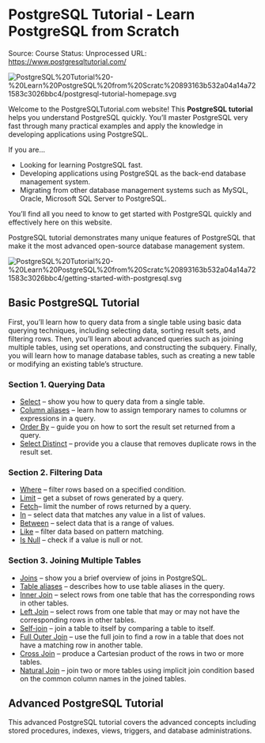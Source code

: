 # PostgreSQL Tutorial - Learn PostgreSQL from Scratch

Source: Course
Status: Unprocessed
URL: https://www.postgresqltutorial.com/

![PostgreSQL%20Tutorial%20-%20Learn%20PostgreSQL%20from%20Scratc%20893163b532a04a14a721583c3026bbc4/postgresql-tutorial-homepage.svg](PostgreSQL%20Tutorial%20-%20Learn%20PostgreSQL%20from%20Scratc%20893163b532a04a14a721583c3026bbc4/postgresql-tutorial-homepage.svg)

Welcome to the PostgreSQLTutorial.com website! This **PostgreSQL tutorial** helps you understand PostgreSQL quickly. You’ll master PostgreSQL very fast through many practical examples and apply the knowledge in developing applications using PostgreSQL.

If you are…

- Looking for learning PostgreSQL fast.
- Developing applications using PostgreSQL as the back-end database management system.
- Migrating from other database management systems such as MySQL, Oracle, Microsoft SQL Server to PostgreSQL.

You’ll find all you need to know to get started with PostgreSQL quickly and effectively here on this website.

PostgreSQL tutorial demonstrates many unique features of PostgreSQL that make it the most advanced open-source database management system.

![PostgreSQL%20Tutorial%20-%20Learn%20PostgreSQL%20from%20Scratc%20893163b532a04a14a721583c3026bbc4/getting-started-with-postgresql.svg](PostgreSQL%20Tutorial%20-%20Learn%20PostgreSQL%20from%20Scratc%20893163b532a04a14a721583c3026bbc4/getting-started-with-postgresql.svg)

## Basic PostgreSQL Tutorial

First, you’ll learn how to query data from a single table using basic data querying techniques, including selecting data, sorting result sets, and filtering rows. Then, you’ll learn about advanced queries such as joining multiple tables, using set operations, and constructing the subquery. Finally, you will learn how to manage database tables, such as creating a new table or modifying an existing table’s structure.

### Section 1. Querying Data

- [Select](https://www.postgresqltutorial.com/postgresql-select/) – show you how to query data from a single table.
- [Column aliases](https://www.postgresqltutorial.com/postgresql-column-alias/) – learn how to assign temporary names to columns or expressions in a query.
- [Order By](https://www.postgresqltutorial.com/postgresql-order-by/) – guide you on how to sort the result set returned from a query.
- [Select Distinct](https://www.postgresqltutorial.com/postgresql-select-distinct/)  – provide you a clause that removes duplicate rows in the result set.

### Section 2. Filtering Data

- [Where](https://www.postgresqltutorial.com/postgresql-where/) – filter rows based on a specified condition.
- [Limit](https://www.postgresqltutorial.com/postgresql-limit/) – get a subset of rows generated by a query.
- [Fetch](https://www.postgresqltutorial.com/postgresql-fetch/)– limit the number of rows returned by a query.
- [In](https://www.postgresqltutorial.com/postgresql-in/) – select data that matches any value in a list of values.
- [Between](https://www.postgresqltutorial.com/postgresql-between/) – select data that is a range of values.
- [Like](https://www.postgresqltutorial.com/postgresql-like/) – filter data based on pattern matching.
- [Is Null](https://www.postgresqltutorial.com/postgresql-is-null/) – check if a value is null or not.

### Section 3. Joining Multiple Tables

- [Joins](https://www.postgresqltutorial.com/postgresql-joins/) – show you a brief overview of joins in PostgreSQL.
- [Table aliases](https://www.postgresqltutorial.com/postgresql-alias/) – describes how to use table aliases in the query.
- [Inner Join](https://www.postgresqltutorial.com/postgresql-inner-join/) – select rows from one table that has the corresponding rows in other tables.
- [Left Join](https://www.postgresqltutorial.com/postgresql-left-join/) – select rows from one table that may or may not have the corresponding rows in other tables.
- [Self-join](https://www.postgresqltutorial.com/postgresql-self-join/) – join a table to itself by comparing a table to itself.
- [Full Outer Join](https://www.postgresqltutorial.com/postgresql-full-outer-join/) – use the full join to find a row in a table that does not have a matching row in another table.
- [Cross Join](https://www.postgresqltutorial.com/postgresql-cross-join/) – produce a Cartesian product of the rows in two or more tables.
- [Natural Join](https://www.postgresqltutorial.com/postgresql-natural-join/) – join two or more tables using implicit join condition based on the common column names in the joined tables.

## Advanced PostgreSQL Tutorial

This advanced PostgreSQL tutorial covers the advanced concepts including stored procedures, indexes, views, triggers, and database administrations.